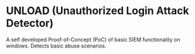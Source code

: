 # UNLOAD (Unauthorized Login Attack Detector)
A self developed Proof-of-Concept (PoC) of basic SIEM functionality on windows. Detects basic abuse scenarios.

